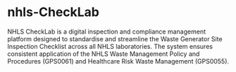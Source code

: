 # nhls-CheckLab
NHLS CheckLab is a digital inspection and compliance management platform designed to standardise and streamline the Waste Generator Site Inspection Checklist across all NHLS laboratories. The system ensures consistent application of the NHLS Waste Management Policy and Procedures (GPS0061) and Healthcare Risk Waste Management (GPS0055).
